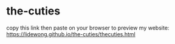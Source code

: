 # the-cuties
copy this link then paste on your browser to preview my website:
https://lidewong.github.io/the-cuties/thecuties.html
